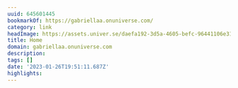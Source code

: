 ```yaml
---
uuid: 645601445
bookmarkOf: https://gabriellaa.onuniverse.com/
category: link
headImage: https://assets.univer.se/daefa192-3d5a-4605-befc-96441106e319.jpg?w=1200&h=630&crop=top&fit=crop
title: Home
domain: gabriellaa.onuniverse.com
description:
tags: []
date: '2023-01-26T19:51:11.687Z'
highlights:
---
```




